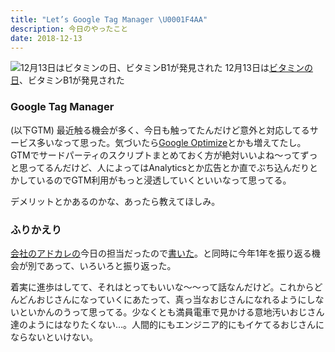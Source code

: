 ```yaml
---
title: "Let’s Google Tag Manager \U0001F4AA"
description: 今日のやったこと
date: 2018-12-13
---
```


![12月13日は[ビタミンの日](http://www.nnh.to/12/13.html)、ビタミンB1が発見された](https://cdn-images-1.medium.com/max/800/1*ZDouv3UpApjN0zgAJL9A2g.png)
12月13日は[ビタミンの日](http://www.nnh.to/12/13.html)、ビタミンB1が発見された

### Google Tag Manager

(以下GTM) 最近触る機会が多く、今日も触ってたんだけど意外と対応してるサービス多いなって思った。気づいたら[Google Optimize](https://optimize.google.com/optimize/home/)とかも増えてたし。GTMでサードパーティのスクリプトまとめておく方が絶対いいよね〜ってずっと思ってるんだけど、人によってはAnalyticsとか広告とか直でぶち込んだりとかしているのでGTM利用がもっと浸透していくといいなって思ってる。

デメリットとかあるのかな、あったら教えてほしみ。

### ふりかえり

[会社のアドカレの](https://qiita.com/advent-calendar/2018/connehito)今日の担当だったので[書いた](https://medium.com/@dachi/%E8%BB%A2%E8%81%B7%E3%81%97%E3%81%A6%E3%81%8B%E3%82%89%E3%81%AE3%E5%B9%B4%E3%82%92%E3%81%B5%E3%82%8A%E3%81%8B%E3%81%88%E3%82%8B-ce8f29a71b97)。と同時に今年1年を振り返る機会が別であって、いろいろと振り返った。

着実に進歩はしてて、それはとってもいいな〜〜って話なんだけど。これからどんどんおじさんになっていくにあたって、真っ当なおじさんになれるようにしないといかんのうって思ってる。少なくとも満員電車で見かける意地汚いおじさん達のようにはなりたくない…。人間的にもエンジニア的にもイケてるおじさんにならないといけない。
